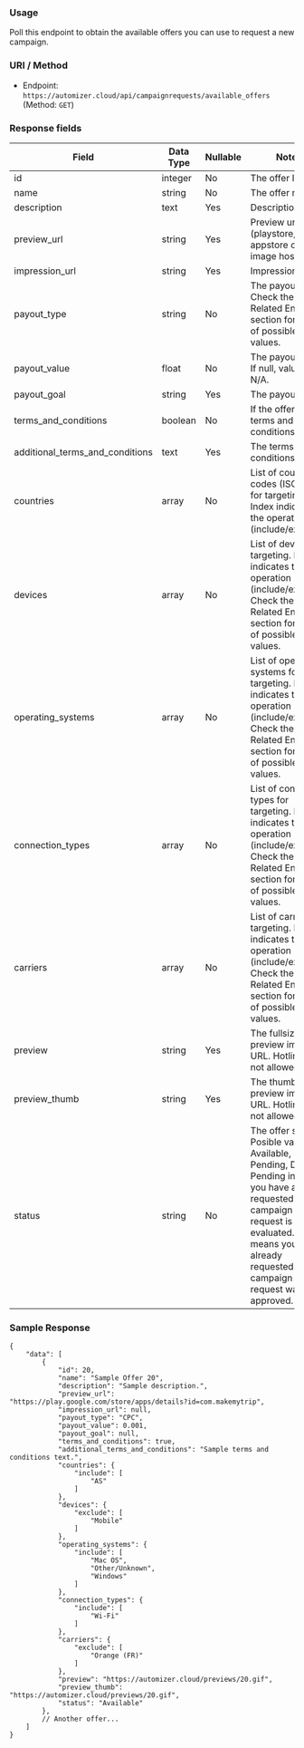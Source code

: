### Usage

Poll this endpoint to obtain the available offers you can use to request a new campaign.

### URI / Method

* Endpoint: `https://automizer.cloud/api/campaignrequests/available_offers` (Method: `GET`)

### Response fields

Field                           | Data Type | Nullable | Notes
------------------------------- | --------- | -------- | --------------------------------------------------------------
id                              | integer   | No       | The offer ID.
name                            | string    | No       | The offer name.
description                     | text      | Yes      | Description text.
preview_url                     | string    | Yes      | Preview url (playstore, appstore or image hosting).
impression_url                  | string    | Yes      | Impression url.
payout_type                     | string    | No       | The payout type. Check the Related Entities section for a list of possible values.
payout_value                    | float     | No       | The payout value. If null, value is N/A.
payout_goal                     | string    | Yes      | The payout goal.
terms_and_conditions            | boolean   | No       | If the offer has terms and conditions.
additional_terms_and_conditions | text      | Yes      | The terms and conditions text.
countries                       | array     | No       | List of country codes (ISO 3166) for targeting. Index indicates the operation (include/exclude).
devices                         | array     | No       | List of devices for targeting. Index indicates the operation (include/exclude). Check the Related Entities section for a list of possible values.  
operating_systems               | array     | No       | List of operating systems for targeting. Index indicates the operation (include/exclude). Check the Related Entities section for a list of possible values.
connection_types                | array     | No       | List of connection types for targeting. Index indicates the operation (include/exclude). Check the Related Entities section for a list of possible values.
carriers                        | array     | No       | List of carriers for targeting. Index indicates the operation (include/exclude). Check the Related Entities section for a list of possible values.
preview                         | string    | Yes      | The fullsize preview image URL. Hotlinking not allowed.
preview_thumb                   | string    | Yes      | The thumbnail preview image URL. Hotlinking not allowed.
status                          | string    | No       | The offer status. Posible values: Available, Pending, Denied. Pending indicates you have already requested a campaign and the request is being evaluated. Denied means you have already requested a campaign and the request was not approved. 

### Sample Response

```
{
    "data": [
        {
            "id": 20,
            "name": "Sample Offer 20",
            "description": "Sample description.",
            "preview_url": "https://play.google.com/store/apps/details?id=com.makemytrip",
            "impression_url": null,
            "payout_type": "CPC",
            "payout_value": 0.001,
            "payout_goal": null,
            "terms_and_conditions": true,
            "additional_terms_and_conditions": "Sample terms and conditions text.",
            "countries": {
                "include": [
                    "AS"
                ]
            },
            "devices": {
                "exclude": [
                    "Mobile"
                ]
            },
            "operating_systems": {
                "include": [
                    "Mac OS",
                    "Other/Unknown",
                    "Windows"
                ]
            },
            "connection_types": {
                "include": [
                    "Wi-Fi"
                ]
            },
            "carriers": {
                "exclude": [
                    "Orange (FR)"
                ]
            },
            "preview": "https://automizer.cloud/previews/20.gif",
            "preview_thumb": "https://automizer.cloud/previews/20.gif",
            "status": "Available"
        },
        // Another offer...
    ]
}
```

